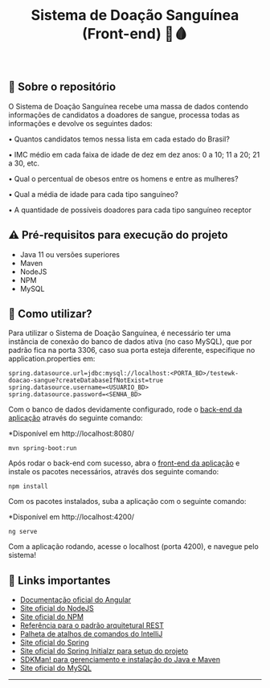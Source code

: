 <br>
<h1 align="center">
Sistema de Doação Sanguínea (Front-end) 💉🩸
</h1>
<br>

## 💬 Sobre o repositório

O Sistema de Doação Sanguínea recebe uma massa de dados contendo informações de candidatos a doadores de sangue, processa todas as informações e devolve os seguintes dados:

• Quantos candidatos temos nessa lista em cada estado do Brasil? 

• IMC médio em cada faixa de idade de dez em dez anos: 0 a 10; 11 a 20; 21 a 30, etc.

• Qual o percentual de obesos entre os homens e entre as mulheres?

• Qual a média de idade para cada tipo sanguíneo? 

• A quantidade de possíveis doadores para cada tipo sanguíneo receptor

## ⚠ Pré-requisitos para execução do projeto

* Java 11 ou versões superiores
* Maven
* NodeJS
* NPM
* MySQL

## 📌 Como utilizar?

Para utilizar o Sistema de Doação Sanguínea, é necessário ter uma instância de conexão do banco de dados ativa (no caso MySQL), que por padrão fica na porta 3306, caso sua porta esteja diferente, especifique no application.properties em:

```
spring.datasource.url=jdbc:mysql://localhost:<PORTA_BD>/testewk-doacao-sangue?createDatabaseIfNotExist=true
spring.datasource.username=<USUARIO_BD>
spring.datasource.password=<SENHA_BD>
```

Com o banco de dados devidamente configurado, rode o [back-end da aplicação](https://github.com/wienerdev/sds) através do seguinte comando:

*Disponível em http://localhost:8080/

```
mvn spring-boot:run 
```

Após rodar o back-end com sucesso, abra o [front-end da aplicação](https://github.com/wienerdev/sds-angular) e instale os pacotes necessários, através dos seguinte comando:

```
npm install
```

Com os pacotes instalados, suba a aplicação com o seguinte comando:

*Disponível em http://localhost:4200/

```
ng serve
```

Com a aplicação rodando, acesse o localhost (porta 4200), e navegue pelo sistema!

## 🧠 Links importantes

* [Documentação oficial do Angular](https://angular.io/)
* [Site oficial do NodeJS](https://nodejs.org/en/)
* [Site oficial do NPM](https://www.npmjs.com/)
* [Referência para o padrão arquitetural REST](https://restfulapi.net/)
* [Palheta de atalhos de comandos do IntelliJ](https://resources.jetbrains.com/storage/products/intellij-idea/docs/IntelliJIDEA_ReferenceCard.pdf)
* [Site oficial do Spring](https://spring.io/)
* [Site oficial do Spring Initialzr para setup do projeto](https://start.spring.io/)
* [SDKMan! para gerenciamento e instalação do Java e Maven](https://sdkman.io/)
* [Site oficial do MySQL](https://www.mysql.com/)

---
